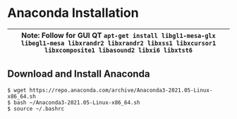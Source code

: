# Anaconda Installation

|  Note: Follow for GUI QT ```apt-get install libgl1-mesa-glx libegl1-mesa libxrandr2 libxrandr2 libxss1 libxcursor1 libxcomposite1 libasound2 libxi6 libxtst6``` |
| --- |

## Download and Install Anaconda
```shell
$ wget https://repo.anaconda.com/archive/Anaconda3-2021.05-Linux-x86_64.sh
$ bash ~/Anaconda3-2021.05-Linux-x86_64.sh
$ source ~/.bashrc
```

